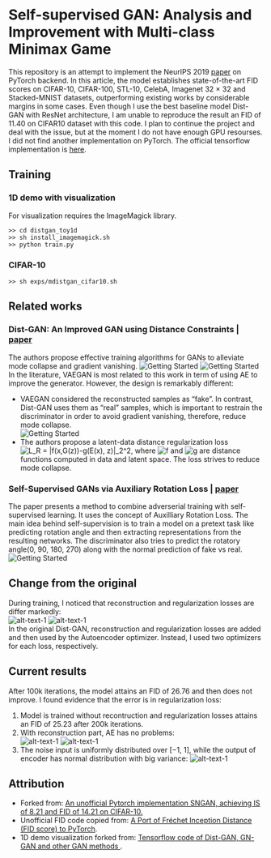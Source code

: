 # Self-supervised GAN: Analysis and Improvement with Multi-class Minimax Game
This repository is an attempt to implement the NeurIPS 2019 [paper](https://arxiv.org/abs/1911.06997) on PyTorch backend. In this article, the model establishes state-of-the-art FID scores on CIFAR-10, CIFAR-100, STL-10, CelebA, Imagenet 32 × 32 and Stacked-MNIST datasets, outperforming existing works by considerable margins in some cases. Even though I use the best baseline model Dist-GAN with ResNet architecture, I am unable to reproduce the result an FID of 11.40 on CIFAR10 dataset with this code. I plan to continue the project and deal with the issue, but at the moment I do not have enough GPU resourses.<br>
I did not find another implementation on PyTorch. The official tensorflow implementation is [here](https://github.com/tntrung/msgan).

## Training
### 1D demo with visualization
For visualization requires the ImageMagick library.
```
>> cd distgan_toy1d
>> sh install_imagemagick.sh
>> python train.py
```
### CIFAR-10
```
>> sh exps/mdistgan_cifar10.sh
```
## Related works
### Dist-GAN: An Improved GAN using Distance Constraints | [paper](https://arxiv.org/abs/1803.08887)
The authors propose effective training algorithms for GANs to alleviate mode collapse and gradient vanishing. 
![Getting Started](imgs/wgan_gp.gif) ![Getting Started](imgs/distgan.gif)<br>
In the literature, VAEGAN is most related to this work in term of using AE to improve the generator. However, the design is remarkably different: <br>
- VAEGAN considered the reconstructed samples as “fake”. In contrast, Dist-GAN uses them as “real” samples, which is important to restrain the discriminator in order to avoid gradient vanishing, therefore, reduce mode collapse.<br>
![Getting Started](imgs/distgan.png)<br>
- The authors propose a latent-data distance regularization loss ![L_R = \|f(x,G(z))-g(E(x), z)\|_2^2](https://render.githubusercontent.com/render/math?math=L_R%20%3D%20%5C%7Cf(x%2CG(z))-g(E(x)%2C%20z)%5C%7C_2%5E2), where ![f](https://render.githubusercontent.com/render/math?math=f) and ![g](https://render.githubusercontent.com/render/math?math=g) are distance functions computed in data and latent space. The loss strives to reduce mode collapse.

### Self-Supervised GANs via Auxiliary Rotation Loss | [paper](https://arxiv.org/abs/1811.11212)
The paper presents a method to combine adverserial training with self-supervised learning. It uses the concept of Auxilliary Rotation Loss. The main idea behind self-supervision is to train a model on a pretext task like predicting rotation angle and then extracting representations from the resulting networks. The discriminator also tries to predict the rotatory angle(0, 90, 180, 270) along with the normal prediction of fake vs real.
![Getting Started](imgs/net.png)

## Change from the original
During training, I noticed that reconstruction and regularization losses are differ markedly:<br>
![alt-text-1](imgs/l2.png "title-1") ![alt-text-1](imgs/l1.png "title-1")<br>
In the original Dist-GAN, reconstruction and regularization losses are added and then used by the Autoencoder optimizer. Instead, I used two optimizers for each loss, respectively.
## Current results
After 100k iterations, the model attains an FID of 26.76 and then does not improve. I found evidence that the error is in regularization loss:
1) Model is trained without recontruction and regularization losses attains an FID of 25.23 after 200k iterations.
2) With reconstruction part, AE has no problems:<br>
![alt-text-1](imgs/real_images.png "title-1") ![alt-text-1](imgs/reconstructed_images.png "title-1")<br>
3) The noise input is uniformly distributed over [−1, 1], while the output of encoder has normal distribution with big variance:
![alt-text-1](imgs/encoder_output.png "title-1") 


## Attribution
- Forked from: [An unofficial Pytorch implementation SNGAN, achieving IS of 8.21 and FID of 14.21 on CIFAR-10.](https://github.com/GongXinyuu/sngan.pytorch)
- Unofficial FID code copied from: [A Port of Fréchet Inception Distance (FID score) to PyTorch](https://github.com/mseitzer/pytorch-fid).
- 1D demo visualization forked from: [Tensorflow code of Dist-GAN, GN-GAN and other GAN methods
](https://github.com/tntrung/gan).